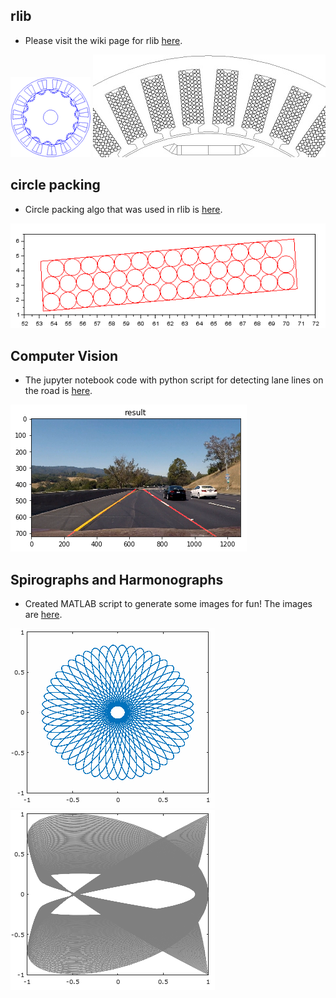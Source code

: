 [//]: # (Image References)
[Logo]: ./images/rlib-logo_avatar.png "Logo"
[Wires]: ./images/wires_in_slots1.jpg "Wires"
[Circles]: ./images/circles_packed.png "Circles"
[CompVision]: ./images/compvisionresult.png "Computer Vision"
[spirograph]: ./images/spirograph.png "Spirograph"
[harmonograph]: ./images/harmonograph.png "Harmonograph"

## rlib ##
* Please visit the wiki page for rlib [here](https://bitbucket.org/saras152/rlib/wiki).

![alt text][Logo]
![alt text][Wires]

## circle packing ##
* Circle packing algo that was used in rlib is [here](https://github.com/saras152/circle_packing).

![alt text][Circles]


## Computer Vision ##
* The jupyter notebook code with python script for detecting lane lines on the road is [here](https://github.com/saras152/Finding_Lane_Lines_on_the_Road).

![alt text][CompVision]


## Spirographs and Harmonographs
* Created MATLAB script to generate some images for fun! The images are [here](https://bitbucket.org/saras152/harmonograph/wiki).

![alt text][spirograph]
![alt text][harmonograph]
